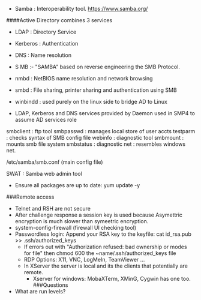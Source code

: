 - Samba : Interoperability tool.  https://www.samba.org/

####Active Directory combines 3 services
- LDAP : Directory Service
- Kerberos : Authentication
- DNS : Name resolution

- S MB :- "SAMBA" based on reverse engineering the SMB Protocol.

- nmbd : NetBIOS name resolution and network browsing
- smbd : File sharing, printer sharing and authentication using SMB
- winbindd : used purely on the linux side to bridge AD to Linux
- LDAP, Kerberos and DNS services provided by Daemon used in SMP4 to assume AD services role

smbclient : ftp tool
smbpasswd : manages local store of user accts
testparm : checks syntax of SMB config file
webinfo : diagnostic tool
smbmount : mounts smb file system
smbstatus : diagnostic
net : resembles windows net.

/etc/samba/smb.conf (main config file)

SWAT : Samba web admin tool

 - Ensure all packages are up to date:  yum update -y

 ###Remote access

 - Telnet and RSH are not secure
 - After challenge response a session key is used because Asymettric encryption is much slower than symeetric encryption.
 - system-config-firewall (firewall UI checking tool)
- Passwordless login:  Append your RSA key to the keyfile:  cat id_rsa.pub >> .ssh/authorized_keys
  - If errors out with "Authorization refused: bad ownership or modes for file" then chmod 600 the ~name/.ssh/authorized_keys file
  - RDP Options:  X11, VNC, LogMeIn, TeamViewer ...
   - In XServer the server is local and its the clients that potentially are remote.
     - Xserver for windows:  MobaXTerm, XMinG, Cygwin has one too.
 ###Questions
 - What are run levels?